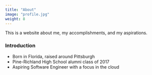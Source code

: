 ```yaml
---
title: "About"
image: "profile.jpg"
weight: 8
---
```


This is a website about me, my accomplishments, and my aspirations.

### Introduction

* Born in Florida, raised around Pittsburgh
* Pine-Richland High School alumni class of 2017
* Aspiring Software Engineer with a focus in the cloud